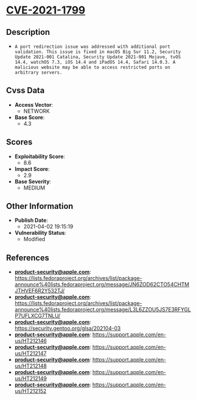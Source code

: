 
# [CVE-2021-1799](https://lists.fedoraproject.org/archives/list/package-announce%40lists.fedoraproject.org/message/JN6ZOD62CTO54CHTMJTHVEF6R2Y532TJ/)

## Description

- `A port redirection issue was addressed with additional port validation. This issue is fixed in macOS Big Sur 11.2, Security Update 2021-001 Catalina, Security Update 2021-001 Mojave, tvOS 14.4, watchOS 7.3, iOS 14.4 and iPadOS 14.4, Safari 14.0.3. A malicious website may be able to access restricted ports on arbitrary servers.`

## Cvss Data

- **Access Vector**:
  - NETWORK
- **Base Score**:
  - 4.3

## Scores

- **Exploitability Score**:
  - 8.6
- **Impact Score**:
  - 2.9
- **Base Severity**:
  - MEDIUM

## Other Information

- **Publish Date**:
  - 2021-04-02 19:15:19
- **Vulnerability Status**:
  - Modified

## References

- **product-security@apple.com**: https://lists.fedoraproject.org/archives/list/package-announce%40lists.fedoraproject.org/message/JN6ZOD62CTO54CHTMJTHVEF6R2Y532TJ/
- **product-security@apple.com**: https://lists.fedoraproject.org/archives/list/package-announce%40lists.fedoraproject.org/message/L3L6ZZOU5JS7E3RFYGLP7UFLXCG7TNLU/
- **product-security@apple.com**: https://security.gentoo.org/glsa/202104-03
- **product-security@apple.com**: https://support.apple.com/en-us/HT212146
- **product-security@apple.com**: https://support.apple.com/en-us/HT212147
- **product-security@apple.com**: https://support.apple.com/en-us/HT212148
- **product-security@apple.com**: https://support.apple.com/en-us/HT212149
- **product-security@apple.com**: https://support.apple.com/en-us/HT212152
